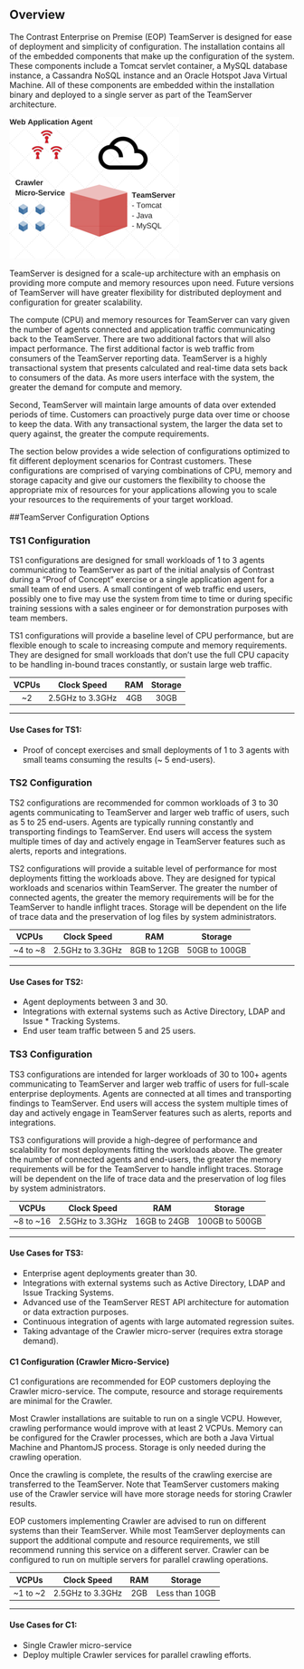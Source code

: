 <!--
  title: "TeamServer Sizing Recommendations",
  description: "AWS like sizing guidelines for TeamServer and Crawler",
  tags: "EOP sizing TS1 TS2 TS3 C1 crawler"
-->

## Overview
The Contrast Enterprise on Premise (EOP) TeamServer is designed for ease of deployment and simplicity of configuration.  The installation contains all of the embedded components that make up the configuration of the system. These components include a Tomcat servlet container, a MySQL database instance, a Cassandra NoSQL instance and an Oracle Hotspot Java Virtual Machine. All of these components are embedded within the installation binary and deployed to a single server as part of the TeamServer architecture.

<a href="assets/images/KB2-k02.png" rel="lightbox" title="Components"><img class="thumbnail" src="assets/images/KB2-k02.png"/></a>

TeamServer is designed for a scale-up architecture with an emphasis on providing more compute and memory resources upon need. Future versions of TeamServer will have greater flexibility for distributed deployment and configuration for greater scalability.

The compute (CPU) and memory resources for TeamServer can vary given the number of agents connected and application traffic communicating back to the TeamServer. There are two additional factors that will also impact performance.
The first additional factor is web traffic from consumers of the TeamServer reporting data. TeamServer is a highly transactional system that presents calculated and real-time data sets back to consumers of the data. As more users interface with the system, the greater the demand for compute and memory.

Second, TeamServer will maintain large amounts of data over extended periods of time. Customers can proactively purge data over time or choose to keep the data. With any transactional system, the larger the data set to query against, the greater the compute requirements.

The section below provides a wide selection of configurations optimized to fit different deployment scenarios for Contrast customers. These configurations are comprised of varying combinations of CPU, memory and storage capacity and give our customers the flexibility to choose the appropriate mix of resources for your applications allowing you to scale your resources to the requirements of your target workload.

##TeamServer Configuration Options
### TS1 Configuration
TS1 configurations are designed for small workloads of 1 to 3 agents communicating to TeamServer as part of the initial analysis of Contrast during a “Proof of Concept” exercise or a single application agent for a small team of end users. A small contingent of web traffic end users, possibly one to five may use the system from time to time or during specific training sessions with a sales engineer or for demonstration purposes with team members.

TS1 configurations will provide a baseline level of CPU performance, but are flexible enough to scale to increasing compute and memory requirements. They are designed for small workloads that don’t use the full CPU capacity to be handling in-bound traces constantly, or sustain large web traffic. 

| VCPUs | Clock Speed      | RAM | Storage |
|:-----:|:----------------:|:---:|:-------:|
| ~2    | 2.5GHz to 3.3GHz | 4GB |  30GB   |

---

#### Use Cases for TS1:
* Proof of concept exercises and small deployments of 1 to 3 agents with small teams consuming the results (~ 5 end-users).

### TS2 Configuration
TS2 configurations are recommended for common workloads of 3 to 30 agents communicating to TeamServer and larger web traffic of users, such as 5 to 25 end-users. Agents are typically running constantly and transporting findings to TeamServer. End users will access the system multiple times of day and actively engage in TeamServer features such as alerts, reports and integrations.

TS2 configurations will provide a suitable level of performance for most deployments fitting the workloads above. They are designed for typical workloads and scenarios within TeamServer. The greater the number of connected agents, the greater the memory requirements will be for the TeamServer to handle inflight traces. Storage will be dependent on the life of trace data and the preservation of log files by system administrators.

| VCPUs | Clock Speed      | RAM | Storage |
|:--------:|:----------------:|:---:|:-------:|
| ~4 to ~8 | 2.5GHz to 3.3GHz | 8GB to 12GB |  50GB to 100GB   |

---

#### Use Cases for TS2:
* Agent deployments between 3 and 30.
* Integrations with external systems such as Active Directory, LDAP and Issue * Tracking Systems.
* End user team traffic between 5 and 25 users.

### TS3 Configuration
TS3 configurations are intended for larger workloads of 30 to 100+ agents communicating to TeamServer and larger web traffic of users for full-scale enterprise deployments. Agents are connected at all times and transporting findings to TeamServer. End users will access the system multiple times of day and actively engage in TeamServer features such as alerts, reports and integrations.

TS3 configurations will provide a high-degree of performance and scalability for most deployments fitting the workloads above. The greater the number of connected agents and end-users, the greater the memory requirements will be for the TeamServer to handle inflight traces. Storage will be dependent on the life of trace data and the preservation of log files by system administrators. 

| VCPUs | Clock Speed      | RAM | Storage |
|:--------:|:----------------:|:---:|:-------:|
| ~8 to ~16 | 2.5GHz to 3.3GHz | 16GB to 24GB |  100GB to 500GB   |

---

#### Use Cases for TS3:
* Enterprise agent deployments greater than 30.
* Integrations with external systems such as Active Directory, LDAP and Issue Tracking Systems.
* Advanced use of the TeamServer REST API architecture for automation or data extraction purposes.
* Continuous integration of agents with large automated regression suites.
* Taking advantage of the Crawler micro-server (requires extra storage demand).

#### C1 Configuration (Crawler Micro-Service)
C1 configurations are recommended for EOP customers deploying the Crawler micro-service. The compute, resource and storage requirements are minimal for the Crawler.

Most Crawler installations are suitable to run on a single VCPU. However, crawling performance would improve with at least 2 VCPUs. Memory can be configured for the Crawler processes, which are both a Java Virtual Machine and PhantomJS process. Storage is only needed during the crawling operation. 

Once the crawling is complete, the results of the crawling exercise are transferred to the TeamServer. Note that TeamServer customers making use of the Crawler service will have more storage needs for storing Crawler results. 

EOP customers implementing Crawler are advised to run on different systems than their TeamServer. While most TeamServer deployments can support the additional compute and resource requirements, we still recommend running this service on a different server. Crawler can be configured to run on multiple servers for parallel crawling operations.

| VCPUs | Clock Speed      | RAM | Storage |
|:-----:|:----------------:|:---:|:-------:|
| ~1 to ~2 | 2.5GHz to 3.3GHz | 2GB | Less than 10GB   |

---

#### Use Cases for C1:
* Single Crawler micro-service
* Deploy multiple Crawler services for parallel crawling efforts.

